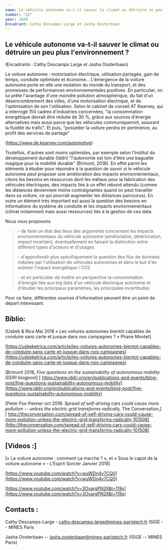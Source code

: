 ```yaml
---
name: Le véhicule autonome va-t-il sauver le climat ou détruire un peu plus l'environnement ?
number: "21"
year: 2020
Encadrant: Cathy Descamps Large et Jasha Oosterbaan
---
```

## Le véhicule autonome va-t-il sauver le climat ou détruire un peu plus l'environnement ?

(Encadrants : Cathy Descamps Large et Jasha Oosterbaan)

La voiture autonome : motorisation électrique, utilisation partagée,
gain de temps, conduite optimisée et économe\... L'émergence de la
voiture autonome porte en elle une mutation du monde du transport, et
des promesses de performances environnementales positives. En
particulier, on lui prête l'avantage d'une moindre pollution
atmosphérique, du fait d'un désencombrement des villes, d'une
motorisation électrique, et de l'optimisation de son l'utilisation.
Selon le cabinet de conseil AT Kearney, qui a interrogé 150 cadres
d\'industries concernées, \"la consommation énergétique devrait être
réduite de 30 %, grâce aux sources d\'énergie alternatives mais aussi
parce que les véhicules communiqueront, assurant la fluidité du
trafic\". Et puis, \"posséder la voiture perdra en pertinence, au profit
des services de partage\"

(<https://www.de.kearney.com/automotive>)

Toutefois, d'autres sont moins optimistes, par exemple selon l\'Institut
du développement durable (Iddri) \"l\'autonomie est loin d\'être une
baguette magique pour la mobilité durable\" (Brimont, 2018). En effet
parmi les éléments à étudier pour répondre à la question de savoir si le
véhicule autonome peut proposer une amélioration des impacts
environnementaux, citons les besoins en ressources dont les métaux pour
la fabrication des véhicules électriques, des impacts liés à un effet
rebond attendu (comme les distances deviennent moins contraignantes
quand on peut travailler dans sa voiture, ce qui pourrait augmenter les
distances parcourus). En outre un élément très important est aussi la
question des besoins en informations du système de conduite et les
impacts environnementaux (climat notamment mais aussi ressources) liés à
la gestion de ces data.

Nous vous proposons

> \- de faire un état des lieux des arguments concernant les impacts
> environnementaux du véhicule autonome (amélioration, détérioration,
> impact incertain), éventuellement en faisant la distinction entre
> différent types d'acteurs et d'usages
>
> \- d'approfondir plus spécifiquement la question des flux de données
> induites par l'utilisation de véhicules autonomes et dans le but d'en
> estimer l\'impact énergétique / CO2
>
> \- et en particulier de mettre en perspective la consommation
> d'énergie liée aux big data d'un véhicule électrique autonome et
> d'étudier les principaux paramètres, les principales incertitudes

Pour ce faire, différentes sources d'information peuvent être un point
de départ intéressant.

## Biblio:

[Usbek & Rica Mai 2018 « Les voitures autonomes bientôt capables de
conduire sans carte et jusque dans nos campagnes ? » Phane
Montet]

[https://usbeketrica.com/article/les-voitures-autonomes-bientot-capables-de-conduire-sans-carte-et-jusque-dans-nos-campagnes](https://usbeketrica.com/article/les-voitures-autonomes-bientot-capables-de-conduire-sans-carte-et-jusque-dans-nos-campagnes)

[Brimont 2018, *Five questions on the sustainability of autonomous
mobility* IDDRI blogpost] [
https://www.iddri.org/en/publications-and-events/blog-post/five-questions-sustainability-autonomous-mobility](https://www.iddri.org/en/publications-and-events/blog-post/five-questions-sustainability-autonomous-mobility)

[Peter Fox-Penner oct 2018: *Spread of self-driving cars could cause
more pollution -- unless the electric grid transforms radically,* The
Conversation,] [
http://theconversation.com/spread-of-self-driving-cars-could-cause-more-pollution-unless-the-electric-grid-transforms-radically-101508](http://theconversation.com/spread-of-self-driving-cars-could-cause-more-pollution-unless-the-electric-grid-transforms-radically-101508)


## [Videos :]

[« La voiture autonome : comment ça marche ? », et « Sous le capot de la
voiture autonome » - L\'Esprit Sorcier Janvier 2018]

[https://www.youtube.com/watch?v=wuWDn4v7CQ0](https://www.youtube.com/watch?v=wuWDn4v7CQ0)

[https://www.youtube.com/watch?v=3OyargPN2lI&t=119s](https://www.youtube.com/watch?v=3OyargPN2lI&t=119s)


## Contacts :

Cathy Descamps-Large - cathy.descamps-large@mines-paristech.fr ISIGE --
MINES Paris

Jasha Oosterbaan -- jasha.oosterbaan@mines-paristech.fr (ISIGE -- MINES
Paris)
